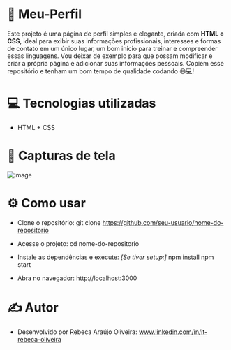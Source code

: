 # 👩 Meu-Perfil
Este projeto é uma página de perfil simples e elegante, criada com **HTML e CSS**, ideal para exibir suas informações profissionais, interesses e formas de contato em um único lugar, um bom início para treinar e compreender essas linguagens. Vou deixar de exemplo para que possam modificar e criar a própria página e adicionar suas informações pessoais. Copiem esse repositório e tenham um bom tempo de qualidade codando 😄💻!

# 💻 Tecnologias utilizadas
- HTML + CSS

# 📸 Capturas de tela
![image](https://github.com/user-attachments/assets/62769cec-d142-4222-b8e3-b2b339ae668e)


# ⚙️ Como usar
- Clone o repositório:
git clone https://github.com/seu-usuario/nome-do-repositorio

- Acesse o projeto:
cd nome-do-repositorio

- Instale as dependências e execute: *[Se tiver setup:]*
npm install
npm start

- Abra no navegador:
http://localhost:3000

# ✍️ Autor
- Desenvolvido por Rebeca Araújo Oliveira:
www.linkedin.com/in/it-rebeca-oliveira 
